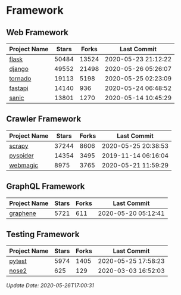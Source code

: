 # Framework

## Web Framework

| Project Name | Stars | Forks | Last Commit |
| ------------ | ----- | ----- | ----------- |
| [flask](https://github.com/pallets/flask) | 50484 | 13524 | 2020-05-23 21:12:22 |
| [django](https://github.com/django/django) | 49552 | 21498 | 2020-05-26 05:26:07 |
| [tornado](https://github.com/tornadoweb/tornado) | 19113 | 5198 | 2020-05-25 02:23:09 |
| [fastapi](https://github.com/tiangolo/fastapi) | 14140 | 936 | 2020-05-24 06:48:52 |
| [sanic](https://github.com/huge-success/sanic) | 13801 | 1270 | 2020-05-14 10:45:29 |

## Crawler Framework

| Project Name | Stars | Forks | Last Commit |
| ------------ | ----- | ----- | ----------- |
| [scrapy](https://github.com/scrapy/scrapy) | 37244 | 8606 | 2020-05-25 20:38:53 |
| [pyspider](https://github.com/binux/pyspider) | 14354 | 3495 | 2019-11-14 06:16:04 |
| [webmagic](https://github.com/code4craft/webmagic) | 8975 | 3765 | 2020-05-21 11:59:29 |

## GraphQL Framework

| Project Name | Stars | Forks | Last Commit |
| ------------ | ----- | ----- | ----------- |
| [graphene](https://github.com/graphql-python/graphene) | 5721 | 611 | 2020-05-20 05:12:41 |

## Testing Framework

| Project Name | Stars | Forks | Last Commit |
| ------------ | ----- | ----- | ----------- |
| [pytest](https://github.com/pytest-dev/pytest) | 5974 | 1405 | 2020-05-25 17:58:23 |
| [nose2](https://github.com/nose-devs/nose2) | 625 | 129 | 2020-03-03 16:52:03 |

*Update Date: 2020-05-26T17:00:31*